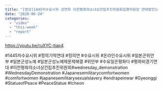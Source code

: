 ```yaml
---
title: "[영상]1445차수요시위 강연희 이천평화의소녀상건립추진위원회집행위원장 연대발언1445thWednesdayDemonstration Icheon Statue of Peace Committee"
date: "2020-06-24"
categories: 
  - "video"
  - "this-week"
  - "report"
---
```


https://youtu.be/ruXYC-tiap4

#1445차수요시위 #정의기억연대 #정의연 #수요시위 #온라인수요시위 #일본군위안부 #일본군성노예 #일본군성노예제문제해결 #위안부 #수요일은평화다 #평화비경기연대 #이천평화의소녀상건립추진위원회#wednesday\_demonstration #WednesdayDemonstration #Japanesemilitarycomfortwomen #comfortwomen #japanesemilitarysexualslavery #endrapeinwar #Gyeonggi #StatueofPeace #PeaceStatue #Icheon
